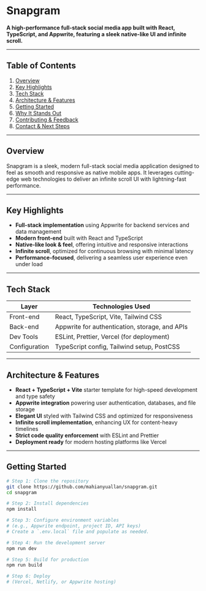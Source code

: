 # Snapgram

**A high-performance full-stack social media app built with React, TypeScript, and Appwrite, featuring a sleek native-like UI and infinite scroll.**

---

## Table of Contents
1. [Overview](#overview)  
2. [Key Highlights](#key-highlights)  
3. [Tech Stack](#tech-stack)  
4. [Architecture & Features](#architecture--features)  
5. [Getting Started](#getting-started)  
6. [Why It Stands Out](#why-it-stands-out)  
7. [Contributing & Feedback](#contributing--feedback)  
8. [Contact & Next Steps](#contact--next-steps)  

---

## Overview
Snapgram is a sleek, modern full-stack social media application designed to feel as smooth and responsive as native mobile apps. It leverages cutting-edge web technologies to deliver an infinite scroll UI with lightning-fast performance.

---

## Key Highlights
- **Full-stack implementation** using Appwrite for backend services and data management  
- **Modern front-end** built with React and TypeScript  
- **Native-like look & feel**, offering intuitive and responsive interactions  
- **Infinite scroll**, optimized for continuous browsing with minimal latency  
- **Performance-focused**, delivering a seamless user experience even under load  

---

## Tech Stack

| Layer         | Technologies Used                              |
|---------------|-----------------------------------------------|
| Front-end     | React, TypeScript, Vite, Tailwind CSS          |
| Back-end      | Appwrite for authentication, storage, and APIs |
| Dev Tools     | ESLint, Prettier, Vercel (for deployment)      |
| Configuration | TypeScript config, Tailwind setup, PostCSS     |

---

## Architecture & Features
- **React + TypeScript + Vite** starter template for high-speed development and type safety  
- **Appwrite integration** powering user authentication, databases, and file storage  
- **Elegant UI** styled with Tailwind CSS and optimized for responsiveness  
- **Infinite scroll implementation**, enhancing UX for content-heavy timelines  
- **Strict code quality enforcement** with ESLint and Prettier  
- **Deployment ready** for modern hosting platforms like Vercel  

---

## Getting Started

```bash
# Step 1: Clone the repository
git clone https://github.com/mahianyuallan/snapgram.git
cd snapgram

# Step 2: Install dependencies
npm install

# Step 3: Configure environment variables
# (e.g., Appwrite endpoint, project ID, API keys)
# Create a `.env.local` file and populate as needed.

# Step 4: Run the development server
npm run dev

# Step 5: Build for production
npm run build

# Step 6: Deploy
# (Vercel, Netlify, or Appwrite hosting)

